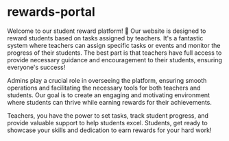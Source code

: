 # rewards-portal
Welcome to our student reward platform! 🌟 Our website is designed to reward students based on tasks assigned by teachers. It's a fantastic system where teachers can assign specific tasks or events and monitor the progress of their students. The best part is that teachers have full access to provide necessary guidance and encouragement to their students, ensuring everyone's success!

Admins play a crucial role in overseeing the platform, ensuring smooth operations and facilitating the necessary tools for both teachers and students. Our goal is to create an engaging and motivating environment where students can thrive while earning rewards for their achievements.

Teachers, you have the power to set tasks, track student progress, and provide valuable support to help students excel. Students, get ready to showcase your skills and dedication to earn rewards for your hard work!
